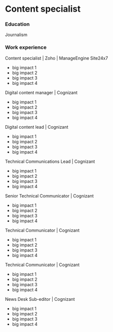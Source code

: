 # Content specialist

### Education
Journalism

### Work experience
Content specialist | Zoho | ManageEngine Site24x7 
- big impact 1
- big impact 2
- big impact 3
- big impact 4
  
Digital content manager | Cognizant
- big impact 1
- big impact 2
- big impact 3
- big impact 4
  
Digital content lead | Cognizant
- big impact 1
- big impact 2
- big impact 3
- big impact 4
    
Technical Communications Lead | Cognizant
- big impact 1
- big impact 2
- big impact 3
- big impact 4

Senior Technical Communicator | Cognizant
- big impact 1
- big impact 2
- big impact 3
- big impact 4

Technical Communicator | Cognizant
- big impact 1
- big impact 2
- big impact 3
- big impact 4

Technical Communicator | Cognizant
- big impact 1
- big impact 2
- big impact 3
- big impact 4

News Desk Sub-editor | Cognizant
- big impact 1
- big impact 2
- big impact 3
- big impact 4

